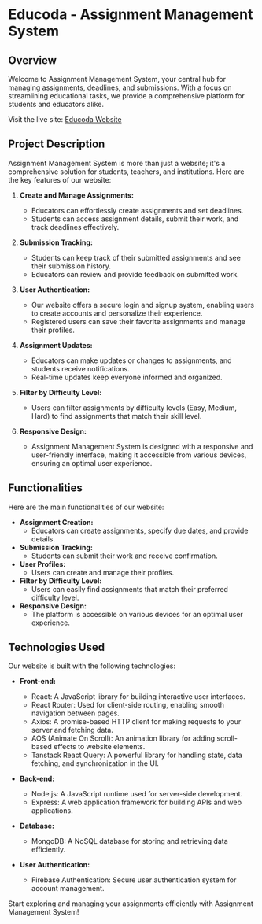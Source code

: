 # Educoda - Assignment Management System

## Overview

Welcome to Assignment Management System, your central hub for managing assignments, deadlines, and submissions. With a focus on streamlining educational tasks, we provide a comprehensive platform for students and educators alike.

Visit the live site: [Educoda Website](https://fanciful-dango-1d1745.netlify.app/)

## Project Description

Assignment Management System is more than just a website; it's a comprehensive solution for students, teachers, and institutions. Here are the key features of our website:

1. **Create and Manage Assignments:**

   - Educators can effortlessly create assignments and set deadlines.
   - Students can access assignment details, submit their work, and track deadlines effectively.

2. **Submission Tracking:**

   - Students can keep track of their submitted assignments and see their submission history.
   - Educators can review and provide feedback on submitted work.

3. **User Authentication:**

   - Our website offers a secure login and signup system, enabling users to create accounts and personalize their experience.
   - Registered users can save their favorite assignments and manage their profiles.

4. **Assignment Updates:**

   - Educators can make updates or changes to assignments, and students receive notifications.
   - Real-time updates keep everyone informed and organized.

5. **Filter by Difficulty Level:**

   - Users can filter assignments by difficulty levels (Easy, Medium, Hard) to find assignments that match their skill level.

6. **Responsive Design:**
   - Assignment Management System is designed with a responsive and user-friendly interface, making it accessible from various devices, ensuring an optimal user experience.

## Functionalities

Here are the main functionalities of our website:

- **Assignment Creation:**
  - Educators can create assignments, specify due dates, and provide details.
- **Submission Tracking:**
  - Students can submit their work and receive confirmation.
- **User Profiles:**
  - Users can create and manage their profiles.
- **Filter by Difficulty Level:**
  - Users can easily find assignments that match their preferred difficulty level.
- **Responsive Design:**
  - The platform is accessible on various devices for an optimal user experience.

## Technologies Used

Our website is built with the following technologies:

- **Front-end:**

  - React: A JavaScript library for building interactive user interfaces.
  - React Router: Used for client-side routing, enabling smooth navigation between pages.
  - Axios: A promise-based HTTP client for making requests to your server and fetching data.
  - AOS (Animate On Scroll): An animation library for adding scroll-based effects to website elements.
  - Tanstack React Query: A powerful library for handling state, data fetching, and synchronization in the UI.

- **Back-end:**

  - Node.js: A JavaScript runtime used for server-side development.
  - Express: A web application framework for building APIs and web applications.

- **Database:**

  - MongoDB: A NoSQL database for storing and retrieving data efficiently.

- **User Authentication:**

  - Firebase Authentication: Secure user authentication system for account management.

Start exploring and managing your assignments efficiently with Assignment Management System!
